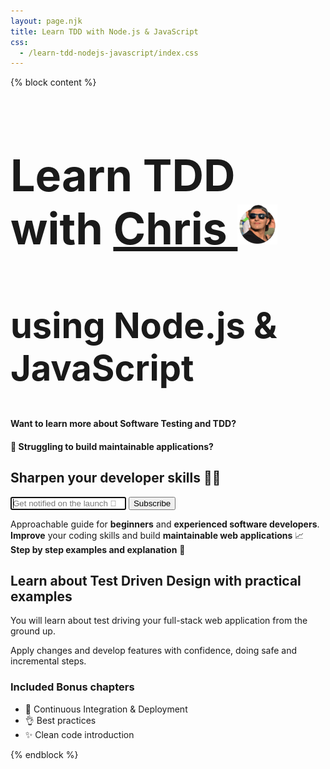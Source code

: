 ```yaml
---
layout: page.njk
title: Learn TDD with Node.js & JavaScript
css: 
  - /learn-tdd-nodejs-javascript/index.css
---
```


{% block content %}

<div class="alert">
  <h1 class="no-anchor" style="font-size: 5em">
    Learn TDD
     <span class="with-chris">with <a href="https://twitter.com/christian_fei">Chris <img class="logo vam no-shadow" src="/assets/images/cf4.64x64.png" alt=""></a></span>
  </h1>
  <h2 class="no-anchor" style="font-size: 4em">
    using Node.js & JavaScript
  </h2>
  <h4 class="no-anchor">
    Want to learn more about Software Testing and TDD?
  </h4>
  <h4 class="no-anchor">
    🤔&nbsp;Struggling to build maintainable applications?
  </h4>
  <div class="tac">
    <form
      action="https://buttondown.email/api/emails/embed-subscribe/learn-tdd-nodejs-javascript"
      method="post"
      target="popupwindow"
      onsubmit="window.open('https://buttondown.email/learn-tdd-nodejs-javascript', 'popupwindow')"
      class="embeddable-buttondown-form"
    >
      <h2 class="no-anchor no-mt tac">
        Sharpen your developer skills 👩‍💻
      </h2>
      <input autofocus type="email" name="email" id="bd-email" placeholder="Get notified on the launch 🚀" class="block-input">
      <input type="hidden" value="1" name="embed"></input>
      <input type="submit" value="Subscribe" class="block-input"></input>
      <p class="contained">
        Approachable guide for <b>beginners</b> and <b>experienced software developers</b>.
        <br>
        <b>Improve</b> your coding skills and build <b>maintainable web applications</b> 📈
        <br>
        <b>Step by step examples and explanation</b> 🐶
      </p>
    </form>
  </div>
  <p>
    <h2 class="no-anchor">
      Learn about Test Driven Design with practical examples
    </h2>
  </p>
  <p>
    You will learn about test driving your full-stack web application from the ground up.
  </p>
  <p>
    Apply changes and develop features with confidence, doing safe and incremental steps.
  </p>
  <div class="tal contained">
    <h3 class="no-anchor">Included Bonus chapters</h3>
    <ul>
      <li>📗&nbsp;Continuous Integration & Deployment</li>
      <li>👌&nbsp;Best practices</li>
      <li>✨&nbsp;Clean code introduction</li>
    </ul>
  </div>
</div>

{% endblock %}